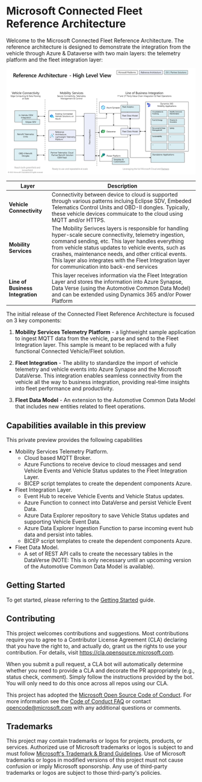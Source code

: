 # Microsoft Connected Fleet Reference Architecture 

Welcome to the Microsoft Connected Fleet Reference Architecture.   The reference architecture is designed to demonstrate the integration from the vehicle through Azure & Dataverse with two main layers: the telemetry platform and the fleet integration layer:

![High Level Architecture](./docs/images//HighLevelArchitecture.png)

| Layer |  Description  |
|---|---|
| **Vehicle Connectivity**  | Connectivity between device to cloud is supported through various patterns incluing Eclipse SDV, Embeded Telematics Control Units and OBD-II dongles.   Typically, these vehicle devices commuicate to the cloud using MQTT and/or HTTPS.    |
| **Mobility Services**  | The Mobility Serivces layers is responsible for handling hyper-scale secure connectivity, telemetry ingestion, command sending, etc. This layer handles everything from vehicle status updates to vehicle events, such as crashes, maintenance needs, and other critical events.  This layer also integrates with the Fleet Integration layer for communication into back-end services  |
| **Line of Business Integration**  | This layer receives information via the Fleet Integration Layer and stores the information into Azure Synapse, Data Verse (using the Automotive Common Data Model) and can be extended using Dynamics 365 and/or Power Platform  |

The initial release of the Connected Fleet Reference Architecture is focused on 3 key components:

1. **Mobility Services Telemetry Platform** - a lightweight sample application to ingest MQTT data from the vehicle, parse and send to the Fleet Integration layer.   This sample is meant to be replaced with a fully functional Connected Vehicle/Fleet solution.

1. **Fleet Integration** - The ability to standardize the import of vehicle telemetry and vehicle events into Azure Synapse and the Microsoft DataVerse. This integration enables seamless connectivity from the vehicle all the way to business integration, providing real-time insights into fleet performance and productivity.

1. **Fleet Data Model** - An extension to the Automotive Common Data Model that includes new entities related to fleet operations.

## Capabilities available in this preview

This private preview provides the following capabilities

- Mobility Services Telemetry Platform.
  - Cloud based MQTT Broker.
  - Azure Functions to receive device to cloud messages and send Vehicle Events and Vehicle Status updates to the Fleet Integration Layer.
  - BICEP script templates to create the dependent components Azure.
- Fleet Integration Layer.
  - Event Hub to receive Vehicle Events and Vehicle Status updates.
  - Azure Function to connect into DataVerse and persist Vehicle Event Data.
  - Azure Data Explorer repository to save Vehicle Status updates and supporting Vehicle Event Data.
  - Azure Data Explorer Ingestion Function to parse incoming event hub data and persist into tables.
  - BICEP script templates to create the dependent components Azure.
- Fleet Data Model.
  - A set of REST API calls to create the necessary tables in the DataVerse (NOTE: This is only necessary until an upcoming version of the Automotive Common Data Model is available).

## Getting Started

To get started, please referring to the [Getting Started](./docs/GettingStarted.md) guide.

## Contributing

This project welcomes contributions and suggestions.  Most contributions require you to agree to a
Contributor License Agreement (CLA) declaring that you have the right to, and actually do, grant us
the rights to use your contribution. For details, visit https://cla.opensource.microsoft.com.

When you submit a pull request, a CLA bot will automatically determine whether you need to provide
a CLA and decorate the PR appropriately (e.g., status check, comment). Simply follow the instructions
provided by the bot. You will only need to do this once across all repos using our CLA.

This project has adopted the [Microsoft Open Source Code of Conduct](https://opensource.microsoft.com/codeofconduct/).
For more information see the [Code of Conduct FAQ](https://opensource.microsoft.com/codeofconduct/faq/) or
contact [opencode@microsoft.com](mailto:opencode@microsoft.com) with any additional questions or comments.

## Trademarks

This project may contain trademarks or logos for projects, products, or services. Authorized use of Microsoft 
trademarks or logos is subject to and must follow 
[Microsoft's Trademark & Brand Guidelines](https://www.microsoft.com/en-us/legal/intellectualproperty/trademarks/usage/general).
Use of Microsoft trademarks or logos in modified versions of this project must not cause confusion or imply Microsoft sponsorship.
Any use of third-party trademarks or logos are subject to those third-party's policies.